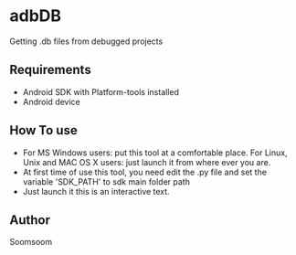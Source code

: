 adbDB
=====

Getting .db files from debugged projects

## Requirements
- Android SDK with Platform-tools installed
- Android device

## How To use
- For MS Windows users: put this tool at a comfortable place. For Linux, Unix and MAC OS X users: just launch it from where ever you are.
- At first time of use this tool, you need edit the .py file and set the variable 'SDK_PATH' to sdk main folder path
- Just launch it this is an interactive text.

## Author
Soomsoom


